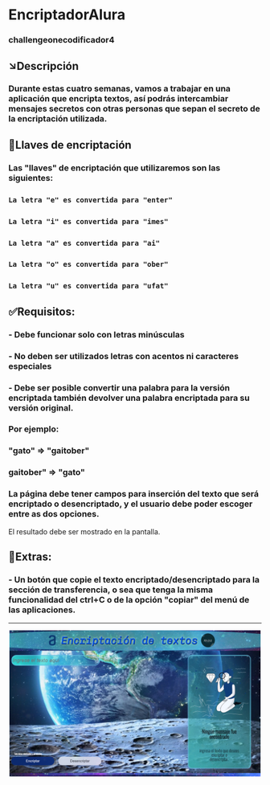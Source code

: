 
# EncriptadorAlura
### challengeonecodificador4

## ↘Descripción

### Durante estas cuatro semanas, vamos a trabajar en una aplicación que encripta textos, así podrás intercambiar mensajes secretos con otras personas que sepan el secreto de la encriptación utilizada.

## 🔐Llaves de encriptación

### Las "llaves" de encriptación que utilizaremos son las siguientes:

### `La letra "e" es convertida para "enter"`
### `La letra "i" es convertida para "imes"`
### `La letra "a" es convertida para "ai"`
### `La letra "o" es convertida para "ober"`
### `La letra "u" es convertida para "ufat"`

## ✅Requisitos:
### - Debe funcionar solo con letras minúsculas
### - No deben ser utilizados letras con acentos ni caracteres especiales
### - Debe ser posible convertir una palabra para la versión encriptada también devolver una palabra encriptada para su versión original.

### Por ejemplo:
### "gato" => "gaitober"
### gaitober" => "gato"

### La página debe tener campos para inserción del texto que será encriptado o desencriptado, y el usuario debe poder escoger entre as dos opciones.
El resultado debe ser mostrado en la pantalla.

## 👀Extras:
### - Un botón que copie el texto encriptado/desencriptado para la sección de transferencia, o sea que tenga la misma funcionalidad del ctrl+C o de la opción "copiar" del menú de las aplicaciones.
---
<p align="center" >
     <img width="500" heigth="200" src="img/pantalla.png">
</p>